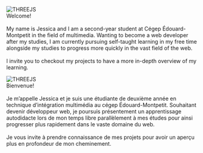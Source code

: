 ![THREEJS](https://img.shields.io/badge/ENGLISH-black?.js&logoColor=FFFFFF)<br />
Welcome! <br /> <br />
My name is Jessica and I am a second-year student at Cégep Édouard-Montpetit in the field of multimedia. Wanting to become a web developer after my studies, I am currently pursuing self-taught learning in my free time alongside my studies to progress more quickly in the vast field of the web. <br /> <br />
I invite you to checkout my projects to have a more in-depth overview of my learning.

![THREEJS](https://img.shields.io/badge/FRANÇAIS-black?.js&logoColor=FFFFFF)<br />
Bienvenue!<br /> <br />
Je m’appelle Jessica et je suis une étudiante de deuxième année en technique d’intégration multimédia au cégep Édouard-Montpetit. Souhaitant devenir développeur web, je poursuis présentement un apprentissage autodidacte lors de mon temps libre parallèlement à mes études pour ainsi progresser plus rapidement dans le vaste domaine du web.<br /> <br />
Je vous invite à prendre connaissance de mes projets pour avoir un aperçu plus en profondeur de mon cheminement.


